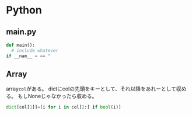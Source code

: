 # Python
## main.py
```py
def main():
  # include whatever
if __nam__ = == "
```

## Array
array`col`がある。
dictにcolの先頭をキーとして、それ以降をあれーとして収める。
もしNoneじゃなかったら収める。
```py
dict[col[1]]=[i for i in col[2:] if bool(i)]
```
